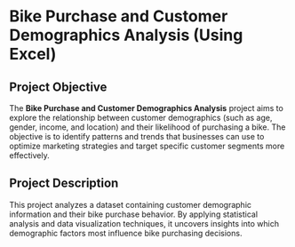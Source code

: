 # Bike Purchase and Customer Demographics Analysis (Using Excel)

## Project Objective
The **Bike Purchase and Customer Demographics Analysis** project aims to explore the relationship between customer demographics (such as age, gender, income, and location) and their likelihood of purchasing a bike. The objective is to identify patterns and trends that businesses can use to optimize marketing strategies and target specific customer segments more effectively.

## Project Description
This project analyzes a dataset containing customer demographic information and their bike purchase behavior. By applying statistical analysis and data visualization techniques, it uncovers insights into which demographic factors most influence bike purchasing decisions.
